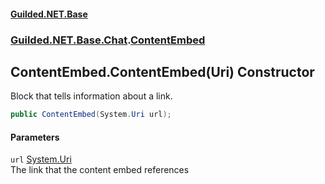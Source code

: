 #### [Guilded.NET.Base](Guilded_NET_Base.md 'Guilded.NET.Base')
### [Guilded.NET.Base.Chat](Guilded_NET_Base.md#Guilded_NET_Base_Chat 'Guilded.NET.Base.Chat').[ContentEmbed](ContentEmbed.md 'Guilded.NET.Base.Chat.ContentEmbed')
## ContentEmbed.ContentEmbed(Uri) Constructor
Block that tells information about a link.  
```csharp
public ContentEmbed(System.Uri url);
```
#### Parameters
<a name='Guilded_NET_Base_Chat_ContentEmbed_ContentEmbed(System_Uri)_url'></a>
`url` [System.Uri](https://docs.microsoft.com/en-us/dotnet/api/System.Uri 'System.Uri')  
The link that the content embed references
  
